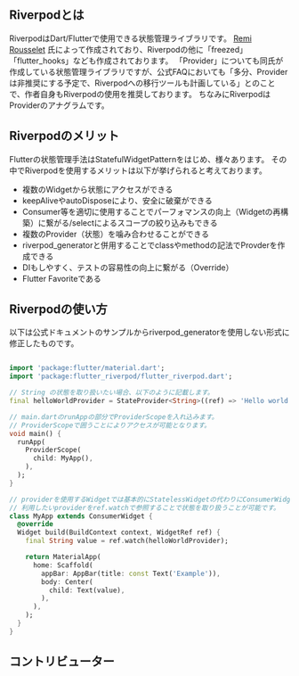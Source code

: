 ## Riverpodとは

RiverpodはDart/Flutterで使用できる状態管理ライブラリです。
[Remi Rousselet](https://github.com/rrousselGit) 氏によって作成されており、Riverpodの他に「freezed」「flutter_hooks」なども作成されております。
「Provider」についても同氏が作成している状態管理ライブラリですが、公式FAQにおいても「多分、Providerは非推奨にする予定で、Riverpodへの移行ツールも計画している」とのことで、作者自身もRiverpodの使用を推奨しております。
ちなみにRiverpodはProviderのアナグラムです。

## Riverpodのメリット

Flutterの状態管理手法はStatefulWidgetPatternをはじめ、様々あります。
その中でRiverpodを使用するメリットは以下が挙げられると考えております。

- 複数のWidgetから状態にアクセスができる
- keepAliveやautoDisposeにより、安全に破棄ができる
- Consumer等を適切に使用することでパーフォマンスの向上（Widgetの再構築）に繋がる/selectによるスコープの絞り込みもできる
- 複数のProvider（状態）を噛み合わせることができる
- riverpod_generatorと併用することでclassやmethodの記法でProvderを作成できる
- DIもしやすく、テストの容易性の向上に繋がる（Override）
- Flutter Favoriteである

## Riverpodの使い方

以下は公式ドキュメントのサンプルからriverpod_generatorを使用しない形式に修正したものです。

```dart

import 'package:flutter/material.dart';
import 'package:flutter_riverpod/flutter_riverpod.dart';

// String の状態を取り扱いたい場合、以下のように記載します。
final helloWorldProvider = StateProvider<String>((ref) => 'Hello world');

// main.dartのrunAppの部分でProviderScopeを入れ込みます。
// ProviderScopeで囲うことによりアクセスが可能となります。
void main() {
  runApp(
    ProviderScope(
      child: MyApp(),
    ),
  );
}

// providerを使用するWidgetでは基本的にStatelessWidgetの代わりにConsumerWidgetを使用します。
// 利用したいproviderをref.watchで参照することで状態を取り扱うことが可能です。
class MyApp extends ConsumerWidget {
  @override
  Widget build(BuildContext context, WidgetRef ref) {
    final String value = ref.watch(helloWorldProvider);

    return MaterialApp(
      home: Scaffold(
        appBar: AppBar(title: const Text('Example')),
        body: Center(
          child: Text(value),
        ),
      ),
    );
  }
}

```

## コントリビューター

<BaseProfile avatar-url="/staff/daichi-aoki.png" name="ちっぴー" title="FlutterとFirebaseをよく扱っており、Riverpodは重宝しております！ハンズオンを通して学びを一緒に深めていきましょう👾" twitter-url="https://twitter.com/chippy_ao" />
